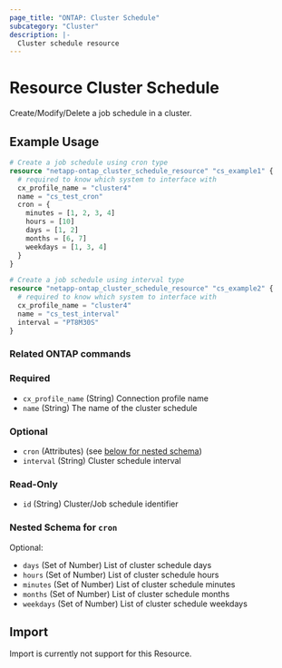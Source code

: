 ```yaml
---
page_title: "ONTAP: Cluster Schedule"
subcategory: "Cluster"
description: |-
  Cluster schedule resource
---
```


# Resource Cluster Schedule

Create/Modify/Delete a job schedule in a cluster.

## Example Usage

```terraform
# Create a job schedule using cron type
resource "netapp-ontap_cluster_schedule_resource" "cs_example1" {
  # required to know which system to interface with
  cx_profile_name = "cluster4"
  name = "cs_test_cron"
  cron = {
    minutes = [1, 2, 3, 4]
    hours = [10]
    days = [1, 2]
    months = [6, 7]
    weekdays = [1, 3, 4]
  }
}

# Create a job schedule using interval type
resource "netapp-ontap_cluster_schedule_resource" "cs_example2" {
  # required to know which system to interface with
  cx_profile_name = "cluster4"
  name = "cs_test_interval"
  interval = "PT8M30S"
}
```

<!-- schema generated by tfplugindocs -->
### Related ONTAP commands

### Required

- `cx_profile_name` (String) Connection profile name
- `name` (String) The name of the cluster schedule

### Optional

- `cron` (Attributes) (see [below for nested schema](#nestedatt--cron))
- `interval` (String) Cluster schedule interval

### Read-Only

- `id` (String) Cluster/Job schedule identifier

<a id="nestedatt--cron"></a>
### Nested Schema for `cron`

Optional:

- `days` (Set of Number) List of cluster schedule days
- `hours` (Set of Number) List of cluster schedule hours
- `minutes` (Set of Number) List of cluster schedule minutes
- `months` (Set of Number) List of cluster schedule months
- `weekdays` (Set of Number) List of cluster schedule weekdays

## Import
Import is currently not support for this Resource.
